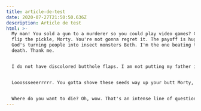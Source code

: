 ```yaml
---
title: article-de-test
date: 2020-07-27T21:50:50.636Z
description: Article de test
html: >-
  My man! You sold a gun to a murderer so you could play video games? Come on,
  flip the pickle, Morty. You're not gonna regret it. The payoff is huge. God?
  God's turning people into insect monsters Beth. I'm the one beating them to
  death. Thank me.


  I do not have discolored butthole flaps. I am not putting my father in a home! He just came back into my life, and you want to, grab him and, stuff him under a mattress like last month's Victoria's Secret?! Awwww thanks, bitch! Wow I really crononberg'd up the whole place huh Morty, just a bunch a cronenbergs walkin around.


  Looossseeerrrrr. You gotta shove these seeds way up your butt Morty, waay up there. Prepare to be emancipated from your own inferior genes! Why'd you even rope me into this?!


  Where do you want to die? Oh, wow. That's an intense line of questioning, Snuffles Aw, man! I really liked this life! Well, at least I didn't really crap my pants. Ooh, your little flappy doodles are twitching. Does that mean you're aroused, or did you just get a signal that one of your buddies found a grape?
---
```

